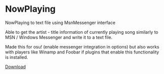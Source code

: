 # NowPlaying
NowPlaying to text file using MsnMessenger interface

Able to get the artist - title information of currently playing song similarly to MSN / Windows Messenger
and write it to a text file.

Made this for osu! (enable messenger integration in options) but also works with players like Winamp and Foobar
if plugins that enable this functionality is installed.

[Download](https://github.com/Luch00/NowPlaying/releases)
